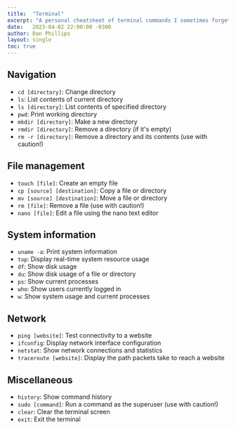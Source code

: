 ```yaml
---
title:  "Terminal"
excerpt: "A personal cheatsheet of terminal commands I sometimes forget."
date:   2023-04-02 22:00:00 -0300
author: Dan Phillips
layout: single
toc: true
---
```


## Navigation
- `cd [directory]`: Change directory
- `ls`: List contents of current directory
- `ls [directory]`: List contents of specified directory
- `pwd`: Print working directory
- `mkdir [directory]`: Make a new directory
- `rmdir [directory]`: Remove a directory (if it's empty)
- `rm -r [directory]`: Remove a directory and its contents (use with caution!)

## File management
- `touch [file]`: Create an empty file
- `cp [source] [destination]`: Copy a file or directory
- `mv [source] [destination]`: Move a file or directory
- `rm [file]`: Remove a file (use with caution!)
- `nano [file]`: Edit a file using the nano text editor

## System information
- `uname -a`: Print system information
- `top`: Display real-time system resource usage
- `df`: Show disk usage
- `du`: Show disk usage of a file or directory
- `ps`: Show current processes
- `who`: Show users currently logged in
- `w`: Show system usage and current processes

## Network
- `ping [website]`: Test connectivity to a website
- `ifconfig`: Display network interface configuration
- `netstat`: Show network connections and statistics
- `traceroute [website]`: Display the path packets take to reach a website

## Miscellaneous
- `history`: Show command history
- `sudo [command]`: Run a command as the superuser (use with caution!)
- `clear`: Clear the terminal screen
- `exit`: Exit the terminal
